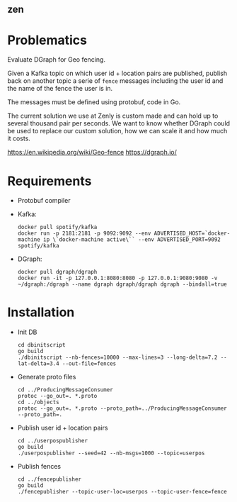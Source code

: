 ## zen ##

# Problematics #

Evaluate DGraph for Geo fencing.

Given a Kafka topic on which user id + location pairs are published, publish
back on another topic a serie of `fence` messages including the user id and
the name of the fence the user is in.

The messages must be defined using protobuf, code in Go.

The current solution we use at Zenly is custom made and can hold up to several
thousand pair per seconds. We want to know whether DGraph could be used to
replace our custom solution, how we can scale it and how much it costs.

https://en.wikipedia.org/wiki/Geo-fence
https://dgraph.io/

# Requirements #

* Protobuf compiler
* Kafka:
  ```
  docker pull spotify/kafka
  docker run -p 2181:2181 -p 9092:9092 --env ADVERTISED_HOST=`docker-machine ip \`docker-machine active\`` --env ADVERTISED_PORT=9092 spotify/kafka
  ```

* DGraph:
  ```
  docker pull dgraph/dgraph
  docker run -it -p 127.0.0.1:8080:8080 -p 127.0.0.1:9080:9080 -v ~/dgraph:/dgraph --name dgraph dgraph/dgraph dgraph --bindall=true
  ```

# Installation #

* Init DB
  ```
  cd dbinitscript
  go build
  ./dbinitscript --nb-fences=10000 --max-lines=3 --long-delta=7.2 --lat-delta=3.4 --out-file=fences
  ```

* Generate proto files
  ```
  cd ../ProducingMessageConsumer
  protoc --go_out=. *.proto
  cd ../objects
  protoc --go_out=. *.proto --proto_path=../ProducingMessageConsumer --proto_path=.
  ```

* Publish user id + location pairs
  ```
  cd ../userpospublisher
  go build
  ./userpospublisher --seed=42 --nb-msgs=1000 --topic=userpos
  ```

* Publish fences
  ```
  cd ../fencepublisher
  go build
  ./fencepublisher --topic-user-loc=userpos --topic-user-fence=fence
  ```
